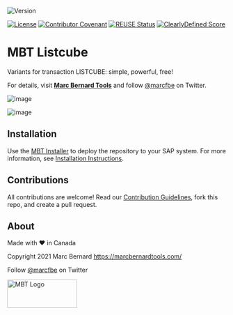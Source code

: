 ![Version](https://img.shields.io/endpoint?url=https%3A%2F%2Fshield.abap.space%2Fversion-shield-json%2Fgithub%2FMarc-Bernard-Tools%2FMBT-Listcube%2Fsrc%2F%2523mbtools%2523cl_tool_bw_listcube.clas.abap&label=Version&color=orange)

[![License](https://img.shields.io/github/license/Marc-Bernard-Tools/MBT-Listcube?label=License&color=green)](LICENSE)
[![Contributor Covenant](https://img.shields.io/badge/Contributor%20Covenant-2.1-4baaaa.svg?color=green)](https://github.com/Marc-Bernard-Tools/.github/blob/main/CODE_OF_CONDUCT.md)
[![REUSE Status](https://api.reuse.software/badge/github.com/Marc-Bernard-Tools/MBT-Listcube)](https://api.reuse.software/info/github.com/Marc-Bernard-Tools/MBT-Listcube)
[![ClearlyDefined Score](https://img.shields.io/clearlydefined/score/git/github/marc-bernard-tools/MBT-Listcube/8464c0e93d7e54c641cf769023dc8fa621bf2097?label=ClearlyDefined%20Score)](https://clearlydefined.io/definitions/git/github/marc-bernard-tools/MBT-Listcube/8464c0e93d7e54c641cf769023dc8fa621bf2097)

# MBT Listcube

Variants for transaction LISTCUBE: simple, powerful, free! 

For details, visit **[Marc Bernard Tools](https://marcbernardtools.com/downloads/mbt-listcube)** and follow [@marcfbe](https://twitter.com/marcfbe) on Twitter.

![image](https://user-images.githubusercontent.com/59966492/146277695-dfedb0f7-c626-4486-9470-3493718b4ecc.png)

![image](https://user-images.githubusercontent.com/59966492/146277906-09a10770-7d54-42a0-8155-64470a5726a4.png)

## Installation

Use the [MBT Installer](https://marcbernardtools.com/downloads/mbt-installer/) to deploy the repository to your SAP system. For more information, see 
[Installation Instructions](https://marcbernardtools.com/docs/marc-bernard-tools/installation/).

## Contributions

All contributions are welcome! Read our [Contribution Guidelines](CONTRIBUTING.md), fork this repo, and create a pull request.

## About

Made with :heart: in Canada

Copyright 2021 Marc Bernard <https://marcbernardtools.com/>

Follow [@marcfbe](https://twitter.com/marcfbe) on Twitter

<p><a href="https://marcbernardtools.com/"><img width="160" height="65" src="https://marcbernardtools.com/info/MBT_Logo_640x250_on_Gray.png" alt="MBT Logo"></a></p>
